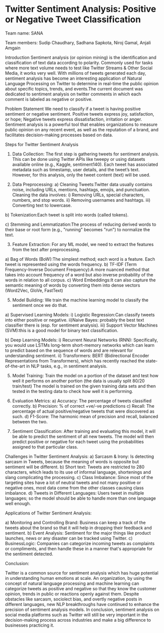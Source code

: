# Twitter Sentiment Analysis: Positive or Negative Tweet Classification

Team name: SANA

Team members: Sudip Chaudhary, Sadhana Sapkota, Niroj Gamal, Anjali Amgain

Introduction
Sentiment analysis (or opinion mining) is the identification and classification of text data according to polarity. Commonly used for tasks where more text volume needs to test like Twitter Streams & Other Social Media, it works very well. With millions of tweets generated each day, sentiment analysis has become an interesting application of Natural Language Processing on Twitter to determine in real-time the public opinion about specific topics, trends, and events.The current document was dedicated to sentiment analysis on twitter comments in which each comment is labeled as negative or positive.

Problem Statement
We need to classify if a tweet is having positive sentiment or negative sentiment. Positive tweets express joy, satisfaction, or hope; Negative tweets express dissatisfaction, irritation or anger. Sentiment analysis is a powerful tool that enables organizations to measure public opinion on any recent event, as well as the reputation of a brand, and facilitates decision-making processes based on data.

Steps for Twitter Sentiment Analysis
1) Data Collection:
The first step is gathering tweets for sentiment analysis. This can be done using Twitter APIs like tweepy or using datasets available online (e.g., Kaggle, sentiment140).
Each tweet has associated metadata such as timestamp, user details, and the tweet’s text. However, for this analysis, only the tweet content (text) will be used.

2) Data Preprocessing:
a) Cleaning Tweets:Twitter data usually contains noise, including URLs, mentions, hashtags, emojis, and punctuation. Cleaning the data involves:
i) Removing URLs, special characters, numbers, and stop words.
ii) Removing usernames and hashtags.
iii) Converting text to lowercase.

b) Tokenization:Each tweet is split into words (called tokens).

c) Stemming and Lemmatization:The process of reducing derived words to their base or root form (e.g., "running"  becomes  "run") to normalize the text.

3) Feature Extraction: For any ML model, we need to extract the features from the text after preprocessing.

a) Bag of Words (BoW):The simplest method; each word is a feature. Each tweet is represented using the words frequency.
b) TF-IDF (Term Frequency-Inverse Document Frequency):A more nuanced method that takes into account frequency of a word but also inverse probability of the words in relation to all corpus.
c) Word Embeddings:It can also capture the semantic meaning of words by converting them into dense vectors (Word2Vec, GloVe, FastText)

5) Model Building: We train the machine learning model to classify the sentiment once we do that.

a) Supervised Learning Models:
i) Logistic Regression:Can classify tweets into either positive or negative.
ii)Naive Bayes: probably the best text classifier there is (esp. for sentiment analysis).
iii) Support Vector Machines (SVM):this is a good model for binary text classification.

b) Deep Learning Models:
i) Recurrent Neural Networks (RNN): Specifically, you would use LSTMs long-term short-memory networks which can learn to predict based on the sequence of words and are relevant for understanding sentiment.
ii) Transformers: BERT (Bidirectional Encoder Representations from Transformers), which has recently reached the state-of-the-art in NLP tasks, e.g., in sentiment analysis.

5) Model Training:
Train the model on a portion of the dataset and test how well it performs on another portion (the data is usually split 80/20 train/test)
The model is trained on the given training data sets and then tested in the testing data to check how well it is performing.

6) Evaluation Metrics:
a) Accuracy: The percentage of tweets classified correctly.
b) Precision:  % of correct +ve/-ve predictions
c) Recall: The percentage of actual positive/negative tweets that were discovered as such.
d) F1-Score: The harmonic mean of precision and recall, balanced between the two.

7) Sentiment Classification:
After training and evaluating this model, it will be able to predict the sentiment of all new tweets.
The model will then predict positive or negative for each tweet using the probabilities assigned to that particular class.

Challenges in Twitter Sentiment Analysis:
a) Sarcasm & Irony: Is detecting sarcasm in Tweets, because the meaning of words is opposite but sentiment will be different.
b) Short text: Tweets are restricted to 280 characters, which leads to its use of informal language, shortenings and slang complicating the processing.
c) Class Imbalance: Since most of the targeting sites have a lot of neutral tweets and not many positive or negative ones, most data come from the other classes causing class imbalance.
d) Tweets in Different Languages: Users tweet in multiple languages; so the model should be able to handle more than one language well enough. 

Applications of Twitter Sentiment Analysis:

a) Monitoring and Controlling Brand: Business can keep a track of the tweets about the brand so that it will help in dropping their feedback and sentiment.
b) Event Analysis: Sentiment for the major things like product launches, news or any disaster can be tracked using Twitter.
c) BusinessLogic: Companies can categorize incoming tweets as complaints or compliments, and then handle these in a manner that's appropriate for the sentiment detected.

Conclusion:

Twitter is a common source for sentiment analysis which has huge potential in understanding human emotions at scale. An organization, by using the concept of natural language processing and machine learning can categorize tweets as positive and negative so that they know the customer opinion, trends in public or reactions openly against them. Despite obstacles like sarcasm, sociolect bias, and overtly negative posts in different languages, new NLP breakthroughs have continued to enhance the precision of sentiment analysis models.
In conclusion, sentiment analysis on social media platforms such as Twitter will still be very important in the decision-making process across industries and make a big difference to businesses practicing it.









      

